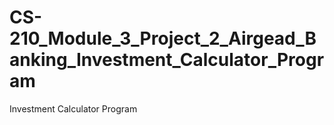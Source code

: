 # CS-210_Module_3_Project_2_Airgead_Banking_Investment_Calculator_Program
Investment Calculator Program
